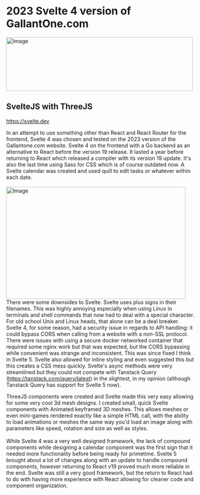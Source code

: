 # 2023 Svelte 4 version of GallantOne.com


<img width="500" height="144" alt="Image" src="https://github.com/user-attachments/assets/0521df9a-cf64-464f-bb35-d4b90247feb8" />

## SvelteJS with ThreeJS 
https://svelte.dev

In an attempt to use something other than React and React Router for the frontend, Svelte 4 was chosen and tested on the 2023 version of the Gallantone.com website. Svelte 4 on the frontend with a Go backend as an alternative to React before the version 19 release.  It lasted a year before returning to React which released a compiler with its version 19 update.  It's also the last time using Sass for CSS which is of course outdated now.
A Svelte calendar was created and used quill to edit tasks or whatever within each date.  
<br/>
   <img width="480" height="300" alt="Image" src="https://github.com/user-attachments/assets/0e7720c5-9c63-4fea-a3b0-d77442e3a4ff" />
<br/>
There were some downsides to Svelte.  Svelte uses plus signs in their filenames.  This was highly annoying especially when using Linux in terminals and shell commands that now had to deal with a special character.  For old school Unix and Linux heads, that alone can be a deal breaker.  Svelte 4, for some reason, had a security issue in regards to API handling: it could bypass CORS when calling from a website with a non-SSL protocol.  There were issues with using a secure docker networked container that required some nginx work but that was expected, but the CORS bypassing while convenient was strange and inconsistent.  This was since fixed I think in Svelte 5.  Svelte also allowed for inline styling and even suggested this but this creates a CSS mess quickly.  Svelte's async methods were very streamlined but they could not compete with Tanstack Query (https://tanstack.com/query/latest) in the slightest, in my opinion (although Tanstack Query has support for Svelte 5 now). 
<br/>

ThreeJS components were created and Svelte made this very easy allowing for some very cool 3d mesh designs.  I created small, quick Svelte components with Animated keyframed 3D meshes. This allows meshes or even mini-games rendered exactly like a simple HTML call,  with the ability to load animations or meshes the same way you'd load an image along with parameters like speed, rotation and size as well as styles.	
<br/>   <br/>
While Svelte 4 was a very well designed framework, the lack of compound components while designing a calendar component was the first sign that it needed more functionality before being ready for primetime.  Svelte 5 brought about a lot of changes along with an update to handle compound components, however returning to React v19 proved much more reliable in the end.  Svelte was still a very good framework, but the return to React had to do with having more experience with React allowing for cleaner code and component organization.		
